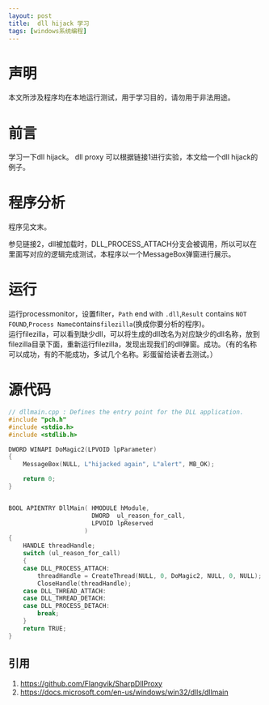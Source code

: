 ```yaml
---
layout: post
title:  dll hijack 学习
tags: [windows系统编程]
---
```


# 声明
本文所涉及程序均在本地运行测试，用于学习目的，请勿用于非法用途。

# 前言
学习一下dll hijack。 
dll proxy 可以根据链接1进行实验，本文给一个dll hijack的例子。

# 程序分析
程序见文末。

参见链接2，dll被加载时，DLL_PROCESS_ATTACH分支会被调用，所以可以在里面写对应的逻辑完成测试，本程序以一个MessageBox弹窗进行展示。


# 运行
运行processmonitor，设置filter，`Path` end with `.dll`,`Result` contains `NOT FOUND`,`Process Name`contains`filezilla`(换成你要分析的程序)。  
运行filezilla，可以看到缺少dll，可以将生成的dll改名为对应缺少的dll名称，放到filezilla目录下面，重新运行filezilla，发现出现我们的dll弹窗。成功。（有的名称可以成功，有的不能成功，多试几个名称。彩蛋留给读者去测试。）


# 源代码
```cpp
// dllmain.cpp : Defines the entry point for the DLL application.
#include "pch.h"
#include <stdio.h>
#include <stdlib.h>

DWORD WINAPI DoMagic2(LPVOID lpParameter)
{
    MessageBox(NULL, L"hijacked again", L"alert", MB_OK);

    return 0;
}


BOOL APIENTRY DllMain( HMODULE hModule,
                       DWORD  ul_reason_for_call,
                       LPVOID lpReserved
                     )
{
    HANDLE threadHandle;
    switch (ul_reason_for_call)
    {
    case DLL_PROCESS_ATTACH:
        threadHandle = CreateThread(NULL, 0, DoMagic2, NULL, 0, NULL);
        CloseHandle(threadHandle);
    case DLL_THREAD_ATTACH:
    case DLL_THREAD_DETACH:
    case DLL_PROCESS_DETACH:
        break;
    }
    return TRUE;
}
```

## 引用
1. https://github.com/Flangvik/SharpDllProxy
2. https://docs.microsoft.com/en-us/windows/win32/dlls/dllmain

